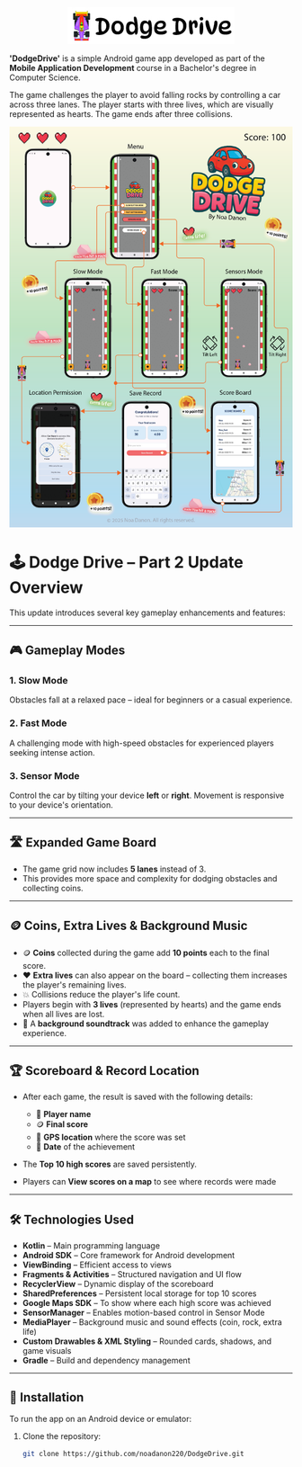 <div align="center">
  <img src="screenshots/dodgeDrive__title.jpg" alt="Game flow"/>
</div>

**'DodgeDrive'** is a simple Android game app developed as part of the **Mobile Application Development** course in a Bachelor's degree in Computer Science.

The game challenges the player to avoid falling rocks by controlling a car across three lanes. The player starts with three lives, which are visually represented as hearts. The game ends after three collisions.

<div align="center">
  <img src="screenshots/game_workflow.png" alt="Game flow"/>
</div>

# 🕹️ Dodge Drive – Part 2 Update Overview

This update introduces several key gameplay enhancements and features:

---

## 🎮 Gameplay Modes

### 1. Slow Mode  
Obstacles fall at a relaxed pace – ideal for beginners or a casual experience.

### 2. Fast Mode  
A challenging mode with high-speed obstacles for experienced players seeking intense action.

### 3. Sensor Mode  
Control the car by tilting your device **left** or **right**. Movement is responsive to your device's orientation.

---

## 🛣️ Expanded Game Board

- The game grid now includes **5 lanes** instead of 3.
- This provides more space and complexity for dodging obstacles and collecting coins.

---

## 🪙 Coins, Extra Lives & Background Music

- 🪙 **Coins** collected during the game add **10 points** each to the final score.
- ❤️ **Extra lives** can also appear on the board – collecting them increases the player's remaining lives.
- 💥 Collisions reduce the player's life count.
- Players begin with **3 lives** (represented by hearts) and the game ends when all lives are lost.
- 🎵 A **background soundtrack** was added to enhance the gameplay experience.

---

## 🏆 Scoreboard & Record Location

- After each game, the result is saved with the following details:
  - 👤 **Player name**
  - 🪙 **Final score**
  - 📍 **GPS location** where the score was set
  - 📅 **Date** of the achievement

- The **Top 10 high scores** are saved persistently.

- Players can **View scores on a map** to see where records were made

---

## 🛠️ Technologies Used

- **Kotlin** – Main programming language
- **Android SDK** – Core framework for Android development
- **ViewBinding** – Efficient access to views
- **Fragments & Activities** – Structured navigation and UI flow
- **RecyclerView** – Dynamic display of the scoreboard
- **SharedPreferences** – Persistent local storage for top 10 scores
- **Google Maps SDK** – To show where each high score was achieved
- **SensorManager** – Enables motion-based control in Sensor Mode
- **MediaPlayer** – Background music and sound effects (coin, rock, extra life)
- **Custom Drawables & XML Styling** – Rounded cards, shadows, and game visuals
- **Gradle** – Build and dependency management

---

## 📲 Installation

To run the app on an Android device or emulator:

1. Clone the repository:
   ```bash
   git clone https://github.com/noadanon220/DodgeDrive.git

